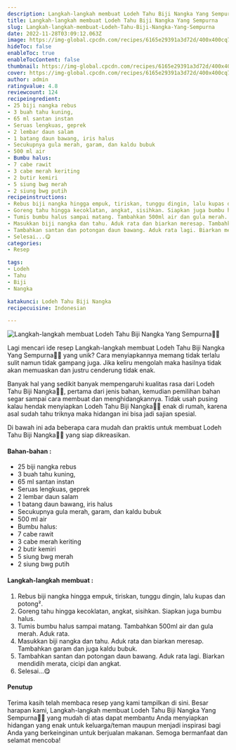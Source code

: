 ```yaml
---
description: Langkah-langkah membuat Lodeh Tahu Biji Nangka Yang Sempurna"
title: Langkah-langkah membuat Lodeh Tahu Biji Nangka Yang Sempurna
slug: Langkah-langkah-membuat-Lodeh-Tahu-Biji-Nangka-Yang-Sempurna
date: 2022-11-28T03:09:12.063Z
image: https://img-global.cpcdn.com/recipes/6165e29391a3d72d/400x400cq70/photo.jpg
hideToc: false
enableToc: true
enableTocContent: false
thumbnail: https://img-global.cpcdn.com/recipes/6165e29391a3d72d/400x400cq70/photo.jpg
cover: https://img-global.cpcdn.com/recipes/6165e29391a3d72d/400x400cq70/photo.jpg
author: admin
ratingvalue: 4.8
reviewcount: 124
recipeingredient:
- 25 biji nangka rebus
- 3 buah tahu kuning,
- 65 ml santan instan
- Seruas lengkuas, geprek
- 2 lembar daun salam
- 1 batang daun bawang, iris halus
- Secukupnya gula merah, garam, dan kaldu bubuk
- 500 ml air
- Bumbu halus:
- 7 cabe rawit
- 3 cabe merah keriting
- 2 butir kemiri
- 5 siung bwg merah
- 2 siung bwg putih
recipeinstructions:
- Rebus biji nangka hingga empuk, tiriskan, tunggu dingin, lalu kupas dan potong².
- Goreng tahu hingga kecoklatan, angkat, sisihkan. Siapkan juga bumbu halus.
- Tumis bumbu halus sampai matang. Tambahkan 500ml air dan gula merah. Aduk rata.
- Masukkan biji nangka dan tahu. Aduk rata dan biarkan meresap. Tambahkan garam dan juga kaldu bubuk.
- Tambahkan santan dan potongan daun bawang. Aduk rata lagi. Biarkan mendidih merata, cicipi dan angkat.
- Selesai...😋
categories:
- Resep

tags:
- Lodeh
- Tahu
- Biji
- Nangka

katakunci: Lodeh Tahu Biji Nangka
recipecuisine: Indonesian

---
```


![Langkah-langkah membuat Lodeh Tahu Biji Nangka Yang Sempurna👩‍🍳](https://img-global.cpcdn.com/recipes/6165e29391a3d72d/400x400cq70/photo.jpg)

Lagi mencari ide resep Langkah-langkah membuat Lodeh Tahu Biji Nangka Yang Sempurna👩‍🍳 yang unik? Cara menyiapkannya memang tidak terlalu sulit namun tidak gampang juga. Jika keliru mengolah maka hasilnya tidak akan memuaskan dan justru cenderung tidak enak.

Banyak hal yang sedikit banyak mempengaruhi kualitas rasa dari Lodeh Tahu Biji Nangka👩‍🍳, pertama dari jenis bahan, kemudian pemilihan bahan segar sampai cara membuat dan menghidangkannya. Tidak usah pusing kalau hendak menyiapkan Lodeh Tahu Biji Nangka👩‍🍳 enak di rumah, karena asal sudah tahu triknya maka hidangan ini bisa jadi sajian spesial.

Di bawah ini ada beberapa cara mudah dan praktis untuk membuat Lodeh Tahu Biji Nangka👩‍🍳 yang siap dikreasikan.

<!--inarticleads1-->

#### Bahan-bahan :

- 25 biji nangka rebus
- 3 buah tahu kuning,
- 65 ml santan instan
- Seruas lengkuas, geprek
- 2 lembar daun salam
- 1 batang daun bawang, iris halus
- Secukupnya gula merah, garam, dan kaldu bubuk
- 500 ml air
- Bumbu halus:
- 7 cabe rawit
- 3 cabe merah keriting
- 2 butir kemiri
- 5 siung bwg merah
- 2 siung bwg putih

<!--inarticleads2-->

#### Langkah-langkah membuat :

1. Rebus biji nangka hingga empuk, tiriskan, tunggu dingin, lalu kupas dan potong².
1. Goreng tahu hingga kecoklatan, angkat, sisihkan. Siapkan juga bumbu halus.
1. Tumis bumbu halus sampai matang. Tambahkan 500ml air dan gula merah. Aduk rata.
1. Masukkan biji nangka dan tahu. Aduk rata dan biarkan meresap. Tambahkan garam dan juga kaldu bubuk.
1. Tambahkan santan dan potongan daun bawang. Aduk rata lagi. Biarkan mendidih merata, cicipi dan angkat.
1. Selesai...😋

#### Penutup

Terima kasih telah membaca resep yang kami tampilkan di sini. Besar harapan kami, Langkah-langkah membuat Lodeh Tahu Biji Nangka Yang Sempurna👩‍🍳 yang mudah di atas dapat membantu Anda menyiapkan hidangan yang enak untuk keluarga/teman maupun menjadi inspirasi bagi Anda yang berkeinginan untuk berjualan makanan. Semoga bermanfaat dan selamat mencoba!